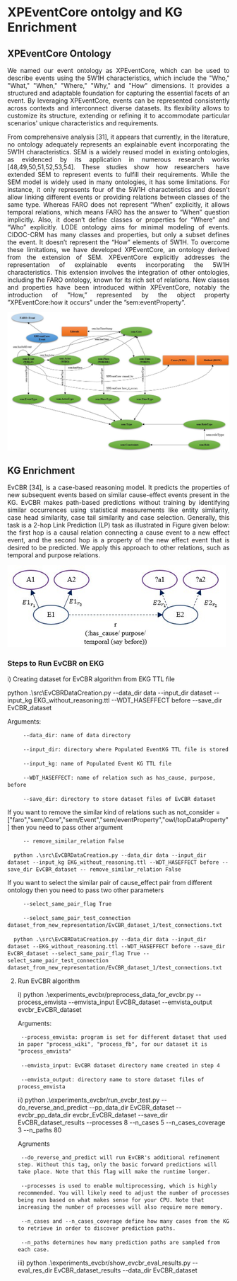 # XPEventCore ontolgy and KG Enrichment
## XPEventCore Ontology
<p align="justify"> We named our event ontology as XPEventCore, which can be used to describe events using the 5W1H characteristics, which include the "Who," "What," "When," "Where," "Why," and "How" dimensions.  It provides a structured and adaptable foundation for capturing the essential facets of an event. By leveraging XPEventCore, events can be represented consistently  across contexts and interconnect diverse datasets. Its flexibility allows to customize its structure, extending or refining it to accommodate particular scenarios' unique characteristics and requirements. </p>
<p align="justify">From comprehensive analysis [31], it appears that currently, in the literature, no ontology adequately represents an explainable event incorporating the 5W1H characteristics. SEM is a widely reused model in existing ontologies, as evidenced by its application in numerous research works [48,49,50,51,52,53,54]. These studies show how researchers have extended SEM to represent events to fulfill their requirements. While the SEM model is widely used in many ontologies, it has some limitations. For instance, it only represents four of the 5W1H characteristics and doesn’t allow linking different events or providing relations between classes of the same type. Whereas FARO does not represent “When” explicitly, it allows temporal relations, which means FARO has the answer to “When” question implicitly. Also, it doesn’t define classes or properties for “Where” and “Who” explicitly. LODE ontology aims for minimal modeling of events. CIDOC-CRM has many classes and properties, but only a subset defines the event. It doesn’t represent the “How” elements of 5W1H. To overcome these limitations, we have developed XPEventCore, an ontology derived from the extension of SEM. XPEventCore explicitly addresses the representation of explainable events incorporating the 5W1H characteristics. This extension involves the integration of other ontologies, including the FARO ontology, known for its rich set of relations. New classes and properties have been introduced within XPEventCore, notably the introduction of "How,” represented by the object property ”XPEventCore:how it occurs” under the ”sem:eventProperty”.</p>

![alt text](https://github.com/rpiryani/xpEventCore/blob/main/image/Ontology.JPG?raw=true)

## KG Enrichment
<p align="justify"> EvCBR [34], is a case-based reasoning model. It predicts the properties of new subsequent events based on similar cause-effect events present in the KG. EvCBR makes
path-based predictions without training by identifying similar occurrences using statistical measurements like entity similarity, case head similarity, case tail similarity and case selection. Generally, this task is a 2-hop Link Prediction (LP) task as illustrated in Figure given below: the first hop is a causal relation connecting a cause event to a new effect event, and the second hop is a property of the new effect event that is desired to be predicted. We apply this approach to other relations, such as temporal and purpose relations. </p>

![alt text](https://github.com/rpiryani/xpEventCore/blob/main/image/problem_statement.jpg?raw=true)

### Steps to Run EvCBR on EKG
i) Creating dataset for EvCBR algorithm from EKG TTL file 

   python .\src\EvCBRDataCreation.py --data_dir data --input_dir dataset --input_kg EKG_without_reasoning.ttl --WDT_HASEFFECT before --save_dir EvCBR_dataset 

   Arguments: 

         --data_dir: name of data directory
   
         --input_dir: directory where Populated EventKG TTL file is stored
   
         --input_kg: name of Populated Event KG TTL file
   
         --WDT_HASEFFECT: name of relation such as has_cause, purpose, before
   
         --save_dir: directory to store dataset files of EvCBR dataset

   If you want to remove the similar kind of relations such as not_consider = ["faro","sem/Core","sem/Event","sem/eventProperty","owl/topDataProperty"] then you need to pass other argument

         -- remove_similar_relation False

      python .\src\EvCBRDataCreation.py --data_dir data --input_dir dataset --input_kg EKG_without_reasoning.ttl --WDT_HASEFFECT before --save_dir EvCBR_dataset -- remove_similar_relation False

   If you want to select the similar pair of cause_effect pair from different ontology then you need to pass two other parameters

         --select_same_pair_flag True
   
         --select_same_pair_test_connection dataset_from_new_representation/EvCBR_dataset_1/test_connections.txt

      python .\src\EvCBRDataCreation.py --data_dir data --input_dir dataset --EKG_without_reasoning.ttl --WDT_HASEFFECT before --save_dir EvCBR_dataset --select_same_pair_flag True --select_same_pair_test_connection dataset_from_new_representation/EvCBR_dataset_1/test_connections.txt

2)  Run EvCBR algorithm

    i)  python .\experiments_evcbr/preprocess_data_for_evcbr.py --process_emvista --emvista_input EvCBR_dataset --emvista_output evcbr_EvCBR_dataset

       Arguments:

         --process_emvista: program is set for different dataset that used in paper "process_wiki", "process_fb", for our dataset it is "process_emvista"
    
         --emvista_input: EvCBR dataset directory name created in step 4
    
         --emvista_output: directory name to store dataset files of process_emvista


    ii) python .\experiments_evcbr/run_evcbr_test.py --do_reverse_and_predict --pp_data_dir EvCBR_dataset --evcbr_pp_data_dir evcbr_EvCBR_dataset --save_dir EvCBR_dataset_results --processes 8 --n_cases 5 --n_cases_coverage 3 --n_paths 80 

       Agruments

         --do_reverse_and_predict will run EvCBR's additional refinement step. Without this tag, only the basic forward predictions will take place. Note that this flag will make the runtime longer.
    
         --processes is used to enable multiprocessing, which is highly recommended. You will likely need to adjust the number of processes being run based on what makes sense for your CPU. Note that increasing the number of processes will also require more memory.
    
         --n_cases and --n_cases_coverage define how many cases from the KG to retrieve in order to discover prediction paths.
    
         --n_paths determines how many prediction paths are sampled from each case.

    iii) python .\experiments_evcbr/show_evcbr_eval_results.py --eval_res_dir EvCBR_dataset_results --data_dir EvCBR_dataset 

